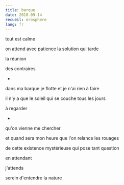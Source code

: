 ```yaml
---
title: barque
date: 2018-09-14
recueil: erosphere
lang: fr
---
```


tout est calme

on attend avec patience
la solution qui tarde

la réunion

des contraires

*

dans ma barque je flotte
et je n'ai rien à faire

il n'y a que le soleil qui se couche tous les jours

à regarder

*

qu'on vienne me chercher

et quand sera mon heure
que l'on relance les rouages

de cette existence mystérieuse
qui pose tant question

en attendant

j'attends

serein d'entendre la nature
